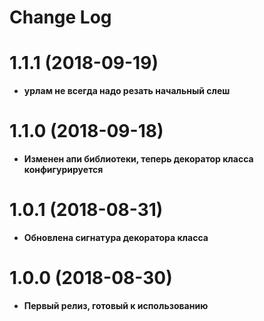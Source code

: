 # Change Log

# 1.1.1 (2018-09-19)
- **урлам не всегда надо резать начальный слеш**

# 1.1.0 (2018-09-18)
- **Изменен апи библиотеки, теперь декоратор класса конфигурируется**

# 1.0.1 (2018-08-31)
- **Обновлена сигнатура декоратора класса**

# 1.0.0 (2018-08-30)
- **Первый релиз, готовый к использованию**